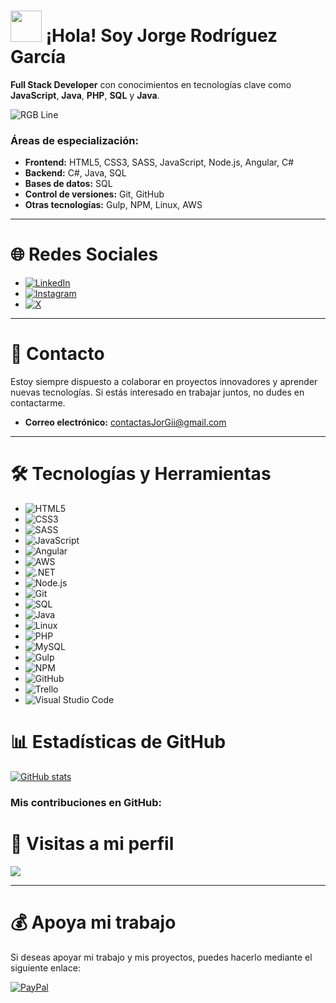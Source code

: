   # <img src="https://user-images.githubusercontent.com/74038190/214644152-52f47eb3-5e31-4f47-8758-05c9468d5596.gif" width="50" /> **¡Hola! Soy Jorge Rodríguez García**

**Full Stack Developer** con conocimientos en tecnologías clave como **JavaScript**, **Java**, **PHP**, **SQL** y **Java**. 

![RGB Line](https://user-images.githubusercontent.com/74038190/212284115-f47cd8ff-2ffb-4b04-b5bf-4d1c14c0247f.gif)

### **Áreas de especialización**:
- **Frontend:** HTML5, CSS3, SASS, JavaScript, Node.js, Angular, C#   
- **Backend:** C#, Java, SQL  
- **Bases de datos:** SQL 
- **Control de versiones:** Git, GitHub  
- **Otras tecnologías:** Gulp, NPM, Linux, AWS

---
# 🌐 **Redes Sociales**
- [![LinkedIn](https://img.shields.io/badge/LinkedIn-%230077B5.svg?style=for-the-badge&logo=linkedin&logoColor=white)](https://linkedin.com/in/jorger-g/)
- [![Instagram](https://img.shields.io/badge/Instagram-%23E4405F.svg?style=for-the-badge&logo=Instagram&logoColor=white)](https://instagram.com/Jorge_rrg/#)
- [![X](https://img.shields.io/badge/X-%23000000.svg?style=for-the-badge&logo=X&logoColor=white)](https://x.com/Jorgezg_)

---

# 📩 **Contacto**
Estoy siempre dispuesto a colaborar en proyectos innovadores y aprender nuevas tecnologías. Si estás interesado en trabajar juntos, no dudes en contactarme.

- **Correo electrónico:** contactasJorGii@gmail.com

---
# 🛠️ **Tecnologías y Herramientas**

- ![HTML5](https://img.shields.io/badge/HTML5-%23E34F26.svg?style=for-the-badge&logo=html5&logoColor=white)  
- ![CSS3](https://img.shields.io/badge/CSS3-%231572B6.svg?style=for-the-badge&logo=css3&logoColor=white)
- ![SASS](https://img.shields.io/badge/SASS-%231572B6.svg?style=for-the-badge&logo=sass&logoColor=white)
- ![JavaScript](https://img.shields.io/badge/javascript-%23323330.svg?style=for-the-badge&logo=javascript&logoColor=%23F7DF1E)  
- ![Angular](https://img.shields.io/badge/angular-%2320232a.svg?style=for-the-badge&logo=angular&logoColor=red)  
- ![AWS](https://img.shields.io/badge/amazon-yellow.svg?style=for-the-badge&logo=amazon&logoColor=yellow)  
- ![.NET](https://img.shields.io/badge/.net-%23000000.svg?style=for-the-badge&logo=.net&logoColor=white)  
- ![Node.js](https://img.shields.io/badge/node.js-%2338B2AC.svg?style=for-the-badge&logo=node.js&logoColor=white)  
- ![Git](https://img.shields.io/badge/git-%23F05033.svg?style=for-the-badge&logo=git&logoColor=white)  
- ![SQL](https://img.shields.io/badge/sql-%234791A4.svg?style=for-the-badge&logo=postgresql&logoColor=white)  
- ![Java](https://img.shields.io/badge/java-%23E34F26.svg?style=for-the-badge&logo=java&logoColor=white)  
- ![Linux](https://img.shields.io/badge/linux-%23563D7C.svg?style=for-the-badge&logo=linux&logoColor=white)  
- ![PHP](https://img.shields.io/badge/php-purple.svg?style=for-the-badge&logo=php&logoColor=white)  
- ![MySQL](https://img.shields.io/badge/MySQL-%2300f.svg?style=for-the-badge&logo=mysql&logoColor=white)  
- ![Gulp](https://img.shields.io/badge/gulp-%23336791.svg?style=for-the-badge&logo=gulp&logoColor=white)  
- ![NPM](https://img.shields.io/badge/npm-%2347A248.svg?style=for-the-badge&logo=npm&logoColor=white)  
- ![GitHub](https://img.shields.io/badge/GitHub-%23121011.svg?style=for-the-badge&logo=github&logoColor=white)  
- ![Trello](https://img.shields.io/badge/Trello-%23026AA7.svg?style=for-the-badge&logo=trello&logoColor=white)  
- ![Visual Studio Code](https://img.shields.io/badge/Visual%20Studio%20Code-%23007ACC.svg?style=for-the-badge&logo=visual-studio-code&logoColor=white)

# 📊 **Estadísticas de GitHub**
[![GitHub stats](https://github-readme-stats)](https://github.com/JorgeR-G/github-readme-stats)


### **Mis contribuciones en GitHub:**

# 👀 **Visitas a mi perfil**  
[![](https://visitcount.itsvg.in/api?id=JorgeR-G&icon=0&color=0)](https://visitcount.itsvg.in)

---

# 💰 **Apoya mi trabajo**
Si deseas apoyar mi trabajo y mis proyectos, puedes hacerlo mediante el siguiente enlace:

[![PayPal](https://img.shields.io/badge/paypal%20-ffdd00?style=for-the-badge&logo=buy-me-a-paypal&logoColor=black)](https://www.paypal.com/paypalme/JorgerRG1)

